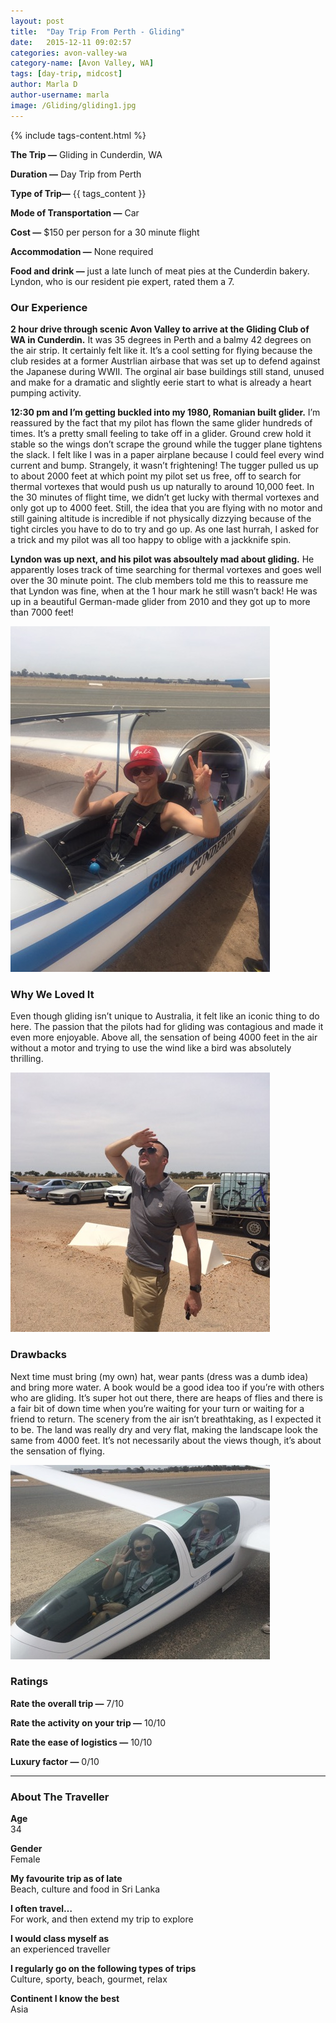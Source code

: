 ```yaml
---
layout: post
title:  "Day Trip From Perth - Gliding"
date:   2015-12-11 09:02:57
categories: avon-valley-wa
category-name: [Avon Valley, WA]
tags: [day-trip, midcost]
author: Marla D
author-username: marla
image: /Gliding/gliding1.jpg
---
```


{% include tags-content.html %}

**The Trip &mdash;** Gliding in Cunderdin, WA

**Duration &mdash;** Day Trip from Perth

**Type of Trip&mdash;** {{ tags_content }}

**Mode of Transportation &mdash;** Car

**Cost &mdash;** $150 per person for a 30 minute flight

**Accommodation &mdash;** None required

**Food and drink &mdash;** just a late lunch of meat pies at the Cunderdin bakery. Lyndon, who is our resident pie expert, rated them a 7.

### Our Experience
**2 hour drive through scenic Avon Valley to arrive at the Gliding Club of WA in Cunderdin.** It was 35 degrees in Perth and a balmy 42 degrees on the air strip. It certainly felt like it. It’s a cool setting for flying because the club resides at a former Austrlian airbase that was set up to defend against the Japanese during WWII. The orginal air base buildings still stand, unused and make for a dramatic and slightly eerie start to what is already a heart pumping activity.

**12:30 pm and I’m getting buckled into my 1980, Romanian built glider.** I’m reassured by the fact that my pilot has flown the same glider hundreds of times. It’s a pretty small feeling to take off in a glider. Ground crew hold it stable so the wings don’t scrape the ground while the tugger plane tightens the slack. I felt like I was in a paper airplane because I could feel every wind current and bump. Strangely, it wasn’t frightening! The tugger pulled us up to about 2000 feet at which point my pilot set us free, off to search for thermal vortexes that would push us up naturally to around 10,000 feet. In the 30 minutes of flight time, we didn’t get lucky with thermal vortexes and only got up to 4000 feet. Still, the idea that you are flying with no motor and still gaining altitude is incredible if not physically dizzying because of the tight circles you have to do to try and go up. As one last hurrah, I asked for a trick and my pilot was all too happy to oblige with a jackknife spin.

**Lyndon was up next, and his pilot was absoultely mad about gliding.** He apparently loses track of time searching for thermal vortexes and goes well over the 30 minute point. The club members told me this to reassure me that Lyndon was fine, when at the 1 hour mark he still wasn’t back! He was up in a beautiful German-made glider from 2010 and they got up to more than 7000 feet!

![Marla getting ready](/img/Gliding/gliding4.jpg "Marla in the 80's Glider")

### Why We Loved It
Even though gliding isn’t unique to Australia, it felt like an iconic thing to do here. The passion that the pilots had for gliding was contagious and made it even more enjoyable. Above all, the sensation of being 4000 feet in the air without a motor and trying to use the wind like a bird was absolutely thrilling.   

![Up there somewhere at 4000 feet!](/img/Gliding/gliding2.jpg "Up there somewhere at 4000 feet")

### Drawbacks
Next time must bring (my own) hat, wear pants (dress was a dumb idea) and bring more water. A book would be a good idea too if you’re with others who are gliding. It’s super hot out there, there are heaps of flies and there is a fair bit of down time when you’re waiting for your turn or waiting for a friend to return. The scenery from the air isn’t breathtaking, as I expected it to be. The land was really dry and very flat, making the landscape look the same from 4000 feet. It’s not necessarily about the views though, it’s about the sensation of flying.  

![Lyndon getting ready](/img/Gliding/gliding3.jpg "Lyndon in the German Glider")

### Ratings

**Rate the overall trip &mdash;** 7/10

**Rate the activity on your trip &mdash;** 10/10

**Rate the ease of logistics &mdash;** 10/10

**Luxury factor &mdash;** 0/10

<hr />

### About The Traveller

**Age <br />** 34

**Gender <br />** Female

**My favourite trip as of late <br />** Beach, culture and food in Sri Lanka

**I often travel… <br />** For work, and then extend my trip to explore

**I would class myself as <br />** an experienced traveller

**I regularly go on the following types of trips <br />** Culture, sporty, beach, gourmet, relax

**Continent I know the best <br />** Asia
